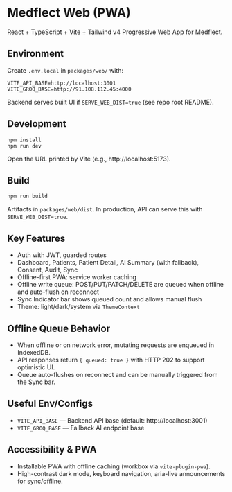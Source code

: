 # Medflect Web (PWA)

React + TypeScript + Vite + Tailwind v4 Progressive Web App for Medflect.

## Environment

Create `.env.local` in `packages/web/` with:

```
VITE_API_BASE=http://localhost:3001
VITE_GROQ_BASE=http://91.108.112.45:4000
```

Backend serves built UI if `SERVE_WEB_DIST=true` (see repo root README).

## Development

```
npm install
npm run dev
```

Open the URL printed by Vite (e.g., http://localhost:5173).

## Build

```
npm run build
```

Artifacts in `packages/web/dist`. In production, API can serve this with `SERVE_WEB_DIST=true`.

## Key Features

- Auth with JWT, guarded routes
- Dashboard, Patients, Patient Detail, AI Summary (with fallback), Consent, Audit, Sync
- Offline-first PWA: service worker caching
- Offline write queue: POST/PUT/PATCH/DELETE are queued when offline and auto-flush on reconnect
- Sync Indicator bar shows queued count and allows manual flush
- Theme: light/dark/system via `ThemeContext`

## Offline Queue Behavior

- When offline or on network error, mutating requests are enqueued in IndexedDB.
- API responses return `{ queued: true }` with HTTP 202 to support optimistic UI.
- Queue auto-flushes on reconnect and can be manually triggered from the Sync bar.

## Useful Env/Configs

- `VITE_API_BASE` — Backend API base (default: http://localhost:3001)
- `VITE_GROQ_BASE` — Fallback AI endpoint base

## Accessibility & PWA

- Installable PWA with offline caching (workbox via `vite-plugin-pwa`).
- High-contrast dark mode, keyboard navigation, aria-live announcements for sync/offline.
